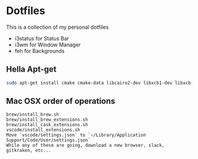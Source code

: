 # Dotfiles

This is a collection of my personal dotfiles

- i3status for Status Bar
- i3wm for Window Manager
- feh for Backgrounds


## Hella Apt-get

```bash
sudo apt-get install cmake cmake-data libcairo2-dev libxcb1-dev libxcb-ewmh-dev libxcb-icccm4-dev libxcb-image0-dev libxcb-randr0-dev libxcb-util0-dev libxcb-xkb-dev pkg-config python-xcbgen xcb-proto libxcb-xrm-dev i3-wm libasound2-dev libmpdclient-dev libiw-dev libcurl4-openssl-dev libpulse-dev libxcb-composite0-dev xcb libxcb-ewmh2
```

## Mac OSX order of operations

```
brew/install_brew.sh
brew/install_brew_extensions.sh
brew/install_cask_extensions.sh
vscode/install_extensions.sh
Move `vscode/settings.json` to `~/Library/Application Support/Code/User/settings.json`
While any of these are going, download a new browser, slack, gitkraken, etc...
```
